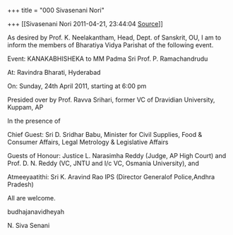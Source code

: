+++
title = "000 Sivasenani Nori"

+++
[[Sivasenani Nori	2011-04-21, 23:44:04 [Source](https://groups.google.com/g/bvparishat/c/CiqCbCL8vSw)]]



As desired by Prof. K. Neelakantham, Head, Dept. of Sanskrit, OU, I am to inform the members of Bharatiya Vidya Parishat of the following event.



Event: KANAKABHISHEKA to MM Padma Sri Prof. P. Ramachandrudu

At: Ravindra Bharati, Hyderabad

On: Sunday, 24th April 2011, starting at 6:00 pm

Presided over by Prof. Ravva Srihari, former VC of Dravidian University, Kuppam, AP

In the presence of

Chief Guest: Sri D. Sridhar Babu, Minister for Civil Supplies, Food & Consumer Affairs, Legal Metrology & Legislative Affairs

Guests of Honour: Justice L. Narasimha Reddy (Judge, AP High Court) and Prof. D. N. Reddy (VC, JNTU and I/c VC, Osmania University), and

Atmeeyaatithi: Sri K. Aravind Rao IPS (Director Generalof Police,Andhra Pradesh)



All are welcome.



budhajanavidheyah

N. Siva Senani

